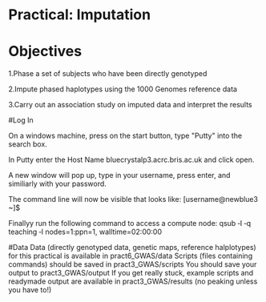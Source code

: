 # Practical: Imputation
# Objectives
1.Phase a set of subjects who have been directly genotyped

2.Impute phased haplotypes using the 1000 Genomes reference data

3.Carry out an association study on imputed data and interpret the results

#Log In

On a windows machine, press on the start button, type "Putty" into the search box.

In Putty enter the Host Name bluecrystalp3.acrc.bris.ac.uk and click open.

A new window will pop up, type in your username, press enter, and similiarly with your password.

The command line will now be visible that looks like: [username@newblue3 ~]$


Finallyy run the following command to access a compute node: qsub ‐I ‐q teaching ‐l
nodes=1:ppn=1, walltime=02:00:00


#Data
Data (directly genotyped data, genetic maps, reference halplotypes) for this practical is available in pract6_GWAS/data
Scripts (files containing commands) should be saved in pract3_GWAS/scripts
You should save your output to pract3_GWAS/output
If you get really stuck, example scripts and ready­made output are available
in pract3_GWAS/results (no peaking unless you have to!)



